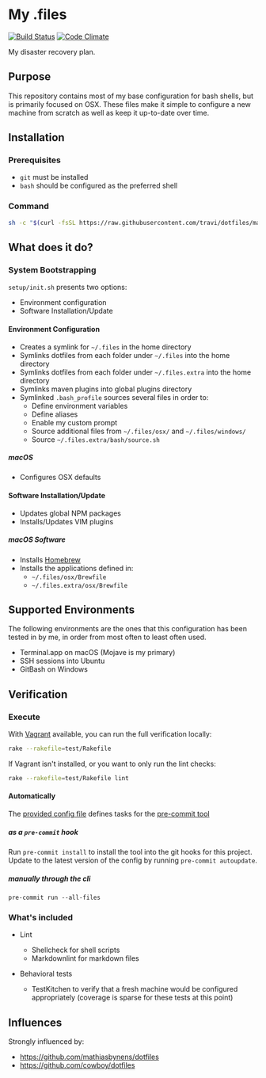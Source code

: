 # My .files

[![Build Status](http://img.shields.io/travis/com/travi/dotfiles.svg?style=flat)](https://travis-ci.com/travi/dotfiles)
[![Code Climate](https://img.shields.io/codeclimate/maintainability/travi/dotfiles.svg)](https://codeclimate.com/github/travi/dotfiles)

My disaster recovery plan.

## Purpose

This repository contains most of my base configuration for bash shells, but is
primarily focused on OSX. These files make it simple to configure a new machine
from scratch as well as keep it up-to-date over time.

## Installation

### Prerequisites

* `git` must be installed
* `bash` should be configured as the preferred shell

### Command

```sh
sh -c "$(curl -fsSL https://raw.githubusercontent.com/travi/dotfiles/master/setup/bootstrap.sh)"
```

## What does it do?

### System Bootstrapping

`setup/init.sh` presents two options:

* Environment configuration
* Software Installation/Update

#### Environment Configuration

* Creates a symlink for `~/.files` in the home directory
* Symlinks dotfiles from each folder under `~/.files` into the home directory
* Symlinks dotfiles from each folder under `~/.files.extra` into the home directory
* Symlinks maven plugins into global plugins directory
* Symlinked `.bash_profile` sources several files in order to:
  * Define environment variables
  * Define aliases
  * Enable my custom prompt
  * Source additional files from `~/.files/osx/` and `~/.files/windows/`
  * Source `~/.files.extra/bash/source.sh`

##### macOS

* Configures OSX defaults

#### Software Installation/Update

* Updates global NPM packages
* Installs/Updates VIM plugins

##### macOS Software

* Installs [Homebrew](http://brew.sh/)
* Installs the applications defined in:
  * `~/.files/osx/Brewfile`
  * `~/.files.extra/osx/Brewfile`

## Supported Environments

The following environments are the ones that this configuration has been tested
in by me, in order from most often to least often used.

* Terminal.app on macOS (Mojave is my primary)
* SSH sessions into Ubuntu
* GitBash on Windows

## Verification

### Execute

With [Vagrant](https://www.vagrantup.com/) available, you can run the full
verification locally:

```sh
rake --rakefile=test/Rakefile
```

If Vagrant isn't installed, or you want to only run the lint checks:

```sh
rake --rakefile=test/Rakefile lint
```

#### Automatically

The [provided config file](./pre-commit-config.yaml) defines tasks for the
[pre-commit tool](https://pre-commit.com/)

##### as a `pre-commit` hook

Run `pre-commit install` to install the tool into the git hooks for this
project. Update to the latest version of the config by running
`pre-commit autoupdate`.

##### manually through the cli

`pre-commit run --all-files`

### What's included

* Lint

  * Shellcheck for shell scripts
  * Markdownlint for markdown files

* Behavioral tests

  * TestKitchen to verify that a fresh machine would be configured appropriately
    (coverage is sparse for these tests at this point)

## Influences

Strongly influenced by:

* <https://github.com/mathiasbynens/dotfiles>
* <https://github.com/cowboy/dotfiles>
